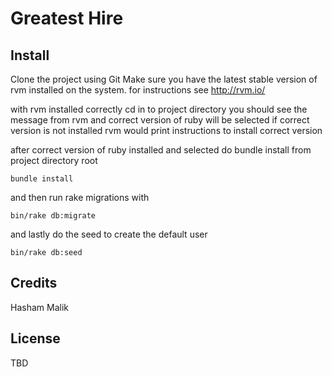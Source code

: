 Greatest Hire
=========

Install
-------

Clone the project using Git Make sure you have the latest stable version
of rvm installed on the system. for instructions see http://rvm.io/

with rvm installed correctly cd in to project directory you should see
the message from rvm and correct version of ruby will be selected if
correct version is not installed rvm would print instructions to install
correct version

after correct version of ruby installed and selected do bundle install
from project directory root 

```
bundle install
```
and then run rake migrations with

```
bin/rake db:migrate
```
and lastly do the seed to create the default user

```
bin/rake db:seed
```

Credits
-------

Hasham Malik

License
-------

TBD
